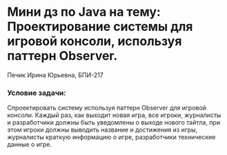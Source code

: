 # Мини дз по Java на тему: Проектирование системы для игровой консоли, используя паттерн Observer.
Печик Ирина Юрьевна, БПИ-217
### Условие задачи:
Спроектировать систему используя паттерн Observer для игровой консоли. Каждый раз, как выходит новая игра, все игроки, журналисты и разработчики должны быть уведомлены о выходе нового тайтла, при этом игроки должны выводить название и достижения из игры, журналисты краткую информацию о игре, разработчики технические данные о игре.
